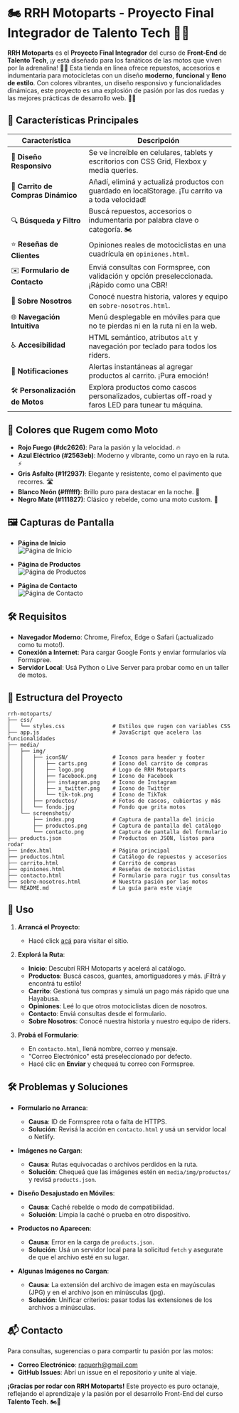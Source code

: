 # 🏍️ RRH Motoparts - Proyecto Final Integrador de Talento Tech 🚴‍♂️


**RRH Motoparts** es el **Proyecto Final Integrador** del curso de **Front-End** de **Talento Tech**, ¡y está diseñado para los fanáticos de las motos que viven por la adrenalina! 🛵💨 Esta tienda en línea ofrece repuestos, accesorios e indumentaria para motocicletas con un diseño **moderno**, **funcional** y **lleno de estilo**. Con colores vibrantes, un diseño responsivo y funcionalidades dinámicas, este proyecto es una explosión de pasión por las dos ruedas y las mejores prácticas de desarrollo web. 🛞🔥

## 🌟 **Características Principales**

| **Característica**                     | **Descripción**                                                                 |
|----------------------------------------|---------------------------------------------------------------------------------|
| 🎨 **Diseño Responsivo**               | Se ve increíble en celulares, tablets y escritorios con CSS Grid, Flexbox y media queries. |
| 🛒 **Carrito de Compras Dinámico**      | Añadí, eliminá y actualizá productos con guardado en localStorage. ¡Tu carrito va a toda velocidad! |
| 🔍 **Búsqueda y Filtro**               | Buscá repuestos, accesorios o indumentaria por palabra clave o categoría. 🏍️ |
| ⭐ **Reseñas de Clientes**              | Opiniones reales de motociclistas en una cuadrícula en `opiniones.html`.         |
| ✉️ **Formulario de Contacto**          | Enviá consultas con Formspree, con validación y opción preseleccionada. ¡Rápido como una CBR! |
| 📖 **Sobre Nosotros**                  | Conocé nuestra historia, valores y equipo en `sobre-nosotros.html`.              |
| 🌐 **Navegación Intuitiva**            | Menú desplegable en móviles para que no te pierdas ni en la ruta ni en la web.  |
| ♿ **Accesibilidad**                   | HTML semántico, atributos `alt` y navegación por teclado para todos los riders.  |
| 🔔 **Notificaciones**                  | Alertas instantáneas al agregar productos al carrito. ¡Pura emoción!            |
| 🛠️ **Personalización de Motos**        | Explora productos como cascos personalizados, cubiertas off-road y faros LED para tunear tu máquina. |

## 🎨 **Colores que Rugem como Moto**

- **Rojo Fuego (#dc2626)**: Para la pasión y la velocidad. 🔥
- **Azul Eléctrico (#2563eb)**: Moderno y vibrante, como un rayo en la ruta. ⚡️
- **Gris Asfalto (#1f2937)**: Elegante y resistente, como el pavimento que recorres. 🛣️
- **Blanco Neón (#ffffff)**: Brillo puro para destacar en la noche. 🌟
- **Negro Mate (#111827)**: Clásico y rebelde, como una moto custom. 🖤

## 🖼️ **Capturas de Pantalla**

- **Página de Inicio**  
  ![Página de Inicio](media/screenshots/index.png)

- **Página de Productos**  
  ![Página de Productos](media/screenshots/productos.png)

- **Página de Contacto**  
  ![Página de Contacto](media/screenshots/contacto.png)

## 🛠️ **Requisitos**

- **Navegador Moderno**: Chrome, Firefox, Edge o Safari (¡actualizado como tu moto!).
- **Conexión a Internet**: Para cargar Google Fonts y enviar formularios vía Formspree.
- **Servidor Local**: Usá Python o Live Server para probar como en un taller de motos.

## 📂 **Estructura del Proyecto**

```
rrh-motoparts/
├── css/
│   └── styles.css               # Estilos que rugen con variables CSS
├── app.js                       # JavaScript que acelera las funcionalidades
├── media/
│   ├── img/
│   │   ├── iconSN/              # Iconos para header y footer
│   │   │   ├── carts.png        # Icono del carrito de compras
│   │   │   ├── logo.png         # Logo de RRH Motoparts
│   │   │   ├── facebook.png     # Icono de Facebook
│   │   │   ├── instagram.png    # Icono de Instagram
│   │   │   ├── x_twitter.png    # Icono de Twitter
│   │   │   └── tik-tok.png      # Icono de TikTok
│   │   ├── productos/           # Fotos de cascos, cubiertas y más
│   │   └── fondo.jpg            # Fondo que grita motos
│   └── screenshots/
│       ├── index.png            # Captura de pantalla del inicio
│       ├── productos.png        # Captura de pantalla del catálogo
│       └── contacto.png         # Captura de pantalla del formulario
├── products.json                # Productos en JSON, listos para rodar
├── index.html                   # Página principal
├── productos.html               # Catálogo de repuestos y accesorios
├── carrito.html                 # Carrito de compras
├── opiniones.html               # Reseñas de motociclistas
├── contacto.html                # Formulario para rugir tus consultas
├── sobre-nosotros.html          # Nuestra pasión por las motos
└── README.md                    # La guía para este viaje
```

## 🏁 **Uso**

1. **Arrancá el Proyecto**:
   - Hacé click [acá](https://raquerh.github.io/Proyecto-Final-FrontEnd-Talento-Tech/) para visitar el sitio.

2. **Explorá la Ruta**:
   - **Inicio**: Descubrí RRH Motoparts y acelerá al catálogo.
   - **Productos**: Buscá cascos, guantes, amortiguadores y más. ¡Filtrá y encontrá tu estilo!
   - **Carrito**: Gestioná tus compras y simulá un pago más rápido que una Hayabusa.
   - **Opiniones**: Leé lo que otros motociclistas dicen de nosotros.
   - **Contacto**: Enviá consultas desde el formulario.
   - **Sobre Nosotros**: Conocé nuestra historia y nuestro equipo de riders.

3. **Probá el Formulario**:
   - En `contacto.html`, llená nombre, correo y mensaje.
   - "Correo Electrónico" está preseleccionado por defecto.
   - Hacé clic en **Enviar** y chequeá tu correo con Formspree.

## 🛠️ **Problemas y Soluciones**

- **Formulario no Arranca**:
  - **Causa**: ID de Formspree rota o falta de HTTPS.
  - **Solución**: Revisá la acción en `contacto.html` y usá un servidor local o Netlify.

- **Imágenes no Cargan**:
  - **Causa**: Rutas equivocadas o archivos perdidos en la ruta.
  - **Solución**: Chequeá que las imágenes estén en `media/img/productos/` y revisá `products.json`.

- **Diseño Desajustado en Móviles**:
  - **Causa**: Caché rebelde o modo de compatibilidad.
  - **Solución**: Limpia la caché o prueba en otro dispositivo.

- **Productos no Aparecen**:
  - **Causa**: Error en la carga de `products.json`.
  - **Solución**: Usá un servidor local para la solicitud `fetch` y asegurate de que el archivo esté en su lugar.

- **Algunas Imágenes no Cargan**:
  - **Causa**: La extensión del archivo de imagen esta en mayúsculas (JPG) y en el archivo json en minúsculas (jpg).
  - **Solución**: Unificar criterios: pasar todas las extensiones de los archivos a minúsculas.

## 📬 **Contacto**

Para consultas, sugerencias o para compartir tu pasión por las motos:
- **Correo Electrónico**: raquerh@gmail.com
- **GitHub Issues**: Abrí un issue en el repositorio y unite al viaje.

**¡Gracias por rodar con RRH Motoparts!** Este proyecto es puro octanaje, reflejando el aprendizaje y la pasión por el desarrollo Front-End del curso **Talento Tech**. 🏍️💨

